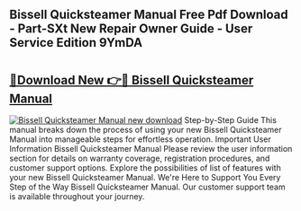 ## Bissell Quicksteamer Manual Free Pdf Download - Part-SXt New Repair Owner Guide - User Service Edition 9YmDA

# <h2><a href="http://bc43542.oget.top/?id=Bissell+Quicksteamer+Manual">🔗Download New 👉🔴 Bissell Quicksteamer Manual</a></h2>

[![Bissell Quicksteamer Manual new download](https://i.imgur.com/5g1atiW.png)](http://bc43542.oget.top/?id=Bissell+Quicksteamer+Manual)
Step-by-Step Guide This manual breaks down the process of using your new Bissell Quicksteamer Manual into manageable steps for effortless operation. Important User Information Bissell Quicksteamer Manual Please review the user information section for details on warranty coverage, registration procedures, and customer support options. Explore the possibilities of list of features with your new Bissell Quicksteamer Manual. We're Here to Support You Every Step of the Way Bissell Quicksteamer Manual. Our customer support team is available throughout your journey.
